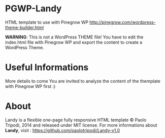 # PGWP-Landy
HTML template to use with Pinegrow WP
http://pinegrow.com/wordpress-theme-builder.html

**WARNING**: This is not a WordPress THEME file!
You have to edit the index.html file with Pinegrow WP and export the content to create a WordPress Theme.

**Useful Informations**
==
More details to come
You are invited to analyze the content of the themplate with Pinegrow WP first :)

**About**
==
Landy is a flexible one-page fully responsive HTML template © Paolo Tripodi, 2014 and released under MIT license.
For more informations about **Landy**, visit : https://github.com/paolotripodi/Landy-v1.0


